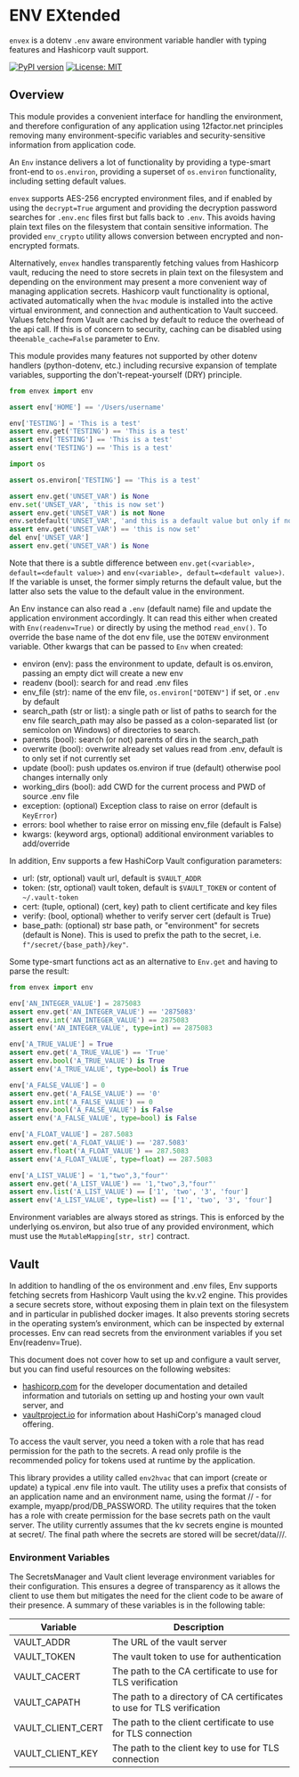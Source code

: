# ENV EXtended

`envex` is a dotenv `.env` aware environment variable handler with typing features and Hashicorp vault support.

[![PyPI version](https://badge.fury.io/py/envex.svg)](https://badge.fury.io/py/envex)
[![License: MIT](https://img.shields.io/badge/License-MIT-green.svg)](https://opensource.org/licenses/MIT)

## Overview

This module provides a convenient interface for handling the environment, and therefore configuration of any application using 12factor.net principles removing many environment-specific variables and security-sensitive information from application code.

An `Env` instance delivers a lot of functionality by providing a type-smart front-end to `os.environ`, providing a superset of `os.environ` functionality, including setting default values.

`envex` supports AES-256 encrypted environment files, and if enabled by using the `decrypt=True` argument and providing the decryption password searches for `.env.enc` files first but falls back to `.env`.
This avoids having plain text files on the filesystem that contain sensitive information.
The provided `env_crypto` utility allows conversion between encrypted and non-encrypted formats.

Alternatively, `envex` handles transparently fetching values from Hashicorp vault, reducing the need to store secrets in plain text on the filesystem and depending on the environment may present a more convenient way of managing application secrets.
Hashicorp vault functionality is optional, activated automatically when the `hvac` module is installed into the active virtual environment, and connection and authentication to Vault succeed.
Values fetched from Vault are cached by default to reduce the overhead of the api call.
If this is of concern to security, caching can be disabled using the`enable_cache=False` parameter to Env.

This module provides many features not supported by other dotenv handlers (python-dotenv, etc.) including recursive
expansion of template variables, supporting the don't-repeat-yourself (DRY) principle.

```python
from envex import env

assert env['HOME'] == '/Users/username'

env['TESTING'] = 'This is a test'
assert env.get('TESTING') == 'This is a test'
assert env['TESTING'] == 'This is a test'
assert env('TESTING') == 'This is a test'

import os

assert os.environ['TESTING'] == 'This is a test'

assert env.get('UNSET_VAR') is None
env.set('UNSET_VAR', 'this is now set')
assert env.get('UNSET_VAR') is not None
env.setdefault('UNSET_VAR', 'and this is a default value but only if not set')
assert env.get('UNSET_VAR') == 'this is now set'
del env['UNSET_VAR']
assert env.get('UNSET_VAR') is None
```

Note that there is a subtle difference between `env.get(<variable>, default=<default value>)`
and `env(<variable>, default=<default value>)`.
If the variable is unset, the former simply returns the default value,
but the latter also sets the value to the default value in the environment.

An Env instance can also read a `.env` (default name) file and update the application environment accordingly.
It can read this either when created with `Env(readenv=True)` or directly by using the method `read_env()`.
To override the base name of the dot env file, use the `DOTENV` environment variable.
Other kwargs that can be passed to `Env` when created:

* environ (env): pass the environment to update, default is os.environ, passing an empty dict will create a new env
* readenv (bool): search for and read .env files
* env_file (str): name of the env file, `os.environ["DOTENV"]` if set, or `.env` by default
* search_path (str or list): a single path or list of paths to search for the env file
  search_path may also be passed as a colon-separated list (or semicolon on Windows) of directories to search.
* parents (bool): search (or not) parents of dirs in the search_path
* overwrite (bool): overwrite already set values read from .env, default is to only set if not currently set
* update (bool): push updates os.environ if true (default) otherwise pool changes internally only
* working_dirs (bool): add CWD for the current process and PWD of source .env file
* exception: (optional) Exception class to raise on error (default is `KeyError`)
* errors: bool whether to raise error on missing env_file (default is False)
* kwargs: (keyword args, optional) additional environment variables to add/override

In addition, Env supports a few HashiCorp Vault configuration parameters:

* url: (str, optional) vault url, default is `$VAULT_ADDR`
* token: (str, optional) vault token, default is `$VAULT_TOKEN` or content of `~/.vault-token`
* cert: (tuple, optional) (cert, key) path to client certificate and key files
* verify: (bool, optional) whether to verify server cert (default is True)
* base_path: (optional) str base path, or "environment" for secrets (default is None).
  This is used to prefix the path to the secret, i.e. `f"/secret/{base_path}/key"`.

Some type-smart functions act as an alternative to `Env.get` and having to parse the result:

```python
from envex import env

env['AN_INTEGER_VALUE'] = 2875083
assert env.get('AN_INTEGER_VALUE') == '2875083'
assert env.int('AN_INTEGER_VALUE') == 2875083
assert env('AN_INTEGER_VALUE', type=int) == 2875083

env['A_TRUE_VALUE'] = True
assert env.get('A_TRUE_VALUE') == 'True'
assert env.bool('A_TRUE_VALUE') is True
assert env('A_TRUE_VALUE', type=bool) is True

env['A_FALSE_VALUE'] = 0
assert env.get('A_FALSE_VALUE') == '0'
assert env.int('A_FALSE_VALUE') == 0
assert env.bool('A_FALSE_VALUE') is False
assert env('A_FALSE_VALUE', type=bool) is False

env['A_FLOAT_VALUE'] = 287.5083
assert env.get('A_FLOAT_VALUE') == '287.5083'
assert env.float('A_FLOAT_VALUE') == 287.5083
assert env('A_FLOAT_VALUE', type=float) == 287.5083

env['A_LIST_VALUE'] = '1,"two",3,"four"'
assert env.get('A_LIST_VALUE') == '1,"two",3,"four"'
assert env.list('A_LIST_VALUE') == ['1', 'two', '3', 'four']
assert env('A_LIST_VALUE', type=list) == ['1', 'two', '3', 'four']
```

Environment variables are always stored as strings.
This is enforced by the underlying os.environ, but also true of any
provided environment, which must use the `MutableMapping[str, str]` contract.

## Vault

In addition to handling of the os environment and .env files, Env supports fetching secrets from Hashicorp Vault using
the kv.v2 engine.
This provides a secure secrets store, without exposing them in plain text on the filesystem and in particular in
published docker images.
It also prevents storing secrets in the operating system’s environment, which can be inspected by external processes.
Env can read secrets from the environment variables if you set Env(readenv=True).

This document does not cover how to set up and configure a vault server, but you can find useful resources on the
following websites:

- [hashicorp.com](https://developer.hashicorp.com/vault) for the developer documentation and detailed information and
  tutorials on setting up and hosting your own vault server, and
- [vaultproject.io](https://www.vaultproject.io/) for information about HashiCorp's managed cloud offering.

To access the vault server, you need a token with a role that has read permission for the path to the secrets.
A read only profile is the recommended policy for tokens used at runtime by the application.

This library provides a utility called `env2hvac` that can import (create or update) a typical .env file into vault. The
utility uses a prefix that consists of an application name and an environment name, using the
format <appname>/<envname>/<key> - for example, myapp/prod/DB_PASSWORD. The utility requires that the token has a role
with create permission for the base secrets path on the vault server.
The utility currently assumes that the kv secrets engine is mounted at secret/. The
final path where the secrets are stored will be secret/data/<appname>/<envname>/<key>.

### Environment Variables

The SecretsManager and Vault client leverage environment variables for their configuration.
This ensures a degree of transparency as it allows the client to use them but mitigates the need for the client code to be aware of their presence.
A summary of these variables is in the following table:


| Variable          | Description                                                            |
| ----------------- | ---------------------------------------------------------------------- |
| VAULT_ADDR        | The URL of the vault server                                            |
| VAULT_TOKEN       | The vault token to use for authentication                              |
| VAULT_CACERT      | The path to the CA certificate to use for TLS verification             |
| VAULT_CAPATH      | The path to a directory of CA certificates to use for TLS verification |
| VAULT_CLIENT_CERT | The path to the client certificate to use for TLS connection           |
| VAULT_CLIENT_KEY  | The path to the client key to use for TLS connection                   |
